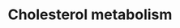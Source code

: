 ---
annotations:
- id: PW:0001346
  parent: regulatory pathway
  type: Pathway Ontology
  value: cholesterol transport pathway
- id: PW:0000454
  parent: classic metabolic pathway
  type: Pathway Ontology
  value: cholesterol biosynthetic pathway
- id: CL:0000584
  parent: native cell
  type: Cell Type Ontology
  value: enterocyte
- id: PW:0001304
  parent: classic metabolic pathway
  type: Pathway Ontology
  value: cholesterol metabolic pathway
- id: CL:0000182
  parent: native cell
  type: Cell Type Ontology
  value: hepatocyte
authors:
- TomPauly
- Susan
- Egonw
- Eweitz
citedin: ''
communities: []
description: 'This pathway includes the following processes regarding cholesterol
  metabolism: I) Absorption of cholesterol in the enterocyte, II) Forming of chylomicrons
  and other lipid droplets, III) Distinction between Bloch and Kandutsch-Russell cholesterol
  biosynthesis, IV) Absorption of cholesterol in the hepatocyte and V) Transintestinal
  cholesterol excretion (TICE).'
last-edited: 2024-08-11
ndex: null
organisms:
- Homo sapiens
redirect_from:
- /index.php/Pathway:WP5304
- /instance/WP5304
- /instance/WP5304_r135276
revision: r135276
schema-jsonld:
- '@context': https://schema.org/
  '@id': https://wikipathways.github.io/pathways/WP5304.html
  '@type': Dataset
  creator:
    '@type': Organization
    name: WikiPathways
  description: 'This pathway includes the following processes regarding cholesterol
    metabolism: I) Absorption of cholesterol in the enterocyte, II) Forming of chylomicrons
    and other lipid droplets, III) Distinction between Bloch and Kandutsch-Russell
    cholesterol biosynthesis, IV) Absorption of cholesterol in the hepatocyte and
    V) Transintestinal cholesterol excretion (TICE).'
  keywords:
  - (S)-2,3-Epoxysqualene
  - 24,25-dihydrolanosterol
  - 27-Hydroxycholesterol
  - 7-Dehydrocholesterol
  - 7-alpha-hydroxycholesterol
  - ABCA1
  - ABCB11
  - ABCG5
  - ABCG8
  - ACAT2
  - ANGPTL3
  - ANGPTL8
  - APOA1
  - APOA2
  - APOA4
  - APOB
  - APOC1
  - APOC2
  - APOC3
  - APOE
  - APOH
  - Acetyl-CoA
  - Apolipoprotein B-100
  - Bile acid
  - CD36
  - CETP
  - CIDEB
  - CYP27A1
  - CYP51A1
  - CYP7A1
  - Cholesterol
  - Cholesterol ester
  - Cholesteryl ester
  - DGAT1
  - DGL
  - DHCR24
  - DHCR7
  - Desmosterol
  - Diacylglycerol
  - Dimethylallyl pyrophosphate
  - Dimethylallylpyrophosphate
  - EBP
  - Esterase
  - FABP2
  - FDFT1
  - FDPS
  - Farnesylpyrophosphate
  - Fatty acid
  - Geranyl-PP
  - HMG-CoA
  - HMGCR
  - HMGCS1
  - HSD17B7
  - IDI1
  - Isopentenyl pyrophosphate
  - Isopentenylpyrophosphate
  - LBR
  - LCAT
  - LDLR
  - LDLRAP1
  - LIPA
  - LIPC
  - LIPG
  - LPA
  - LPL
  - LRP1
  - LRPAP1
  - LSS
  - Lanosterol
  - Lathosterol
  - Lysophospholipid
  - MGAT1
  - MTTP
  - MVD
  - MVK
  - MYLIP
  - Mevalonic acid
  - Mevalonic acid 5-pyrophosphate
  - Mevalonic acid-5P
  - Mevalonicacid
  - Monoacylglycerol
  - NPC1
  - NPC1L1
  - NPC2
  - NSDHL
  - OSBPL5
  - PCSK9
  - PLTP
  - PMVK
  - Phospholipase
  - Phospholipid
  - SAR1B
  - SC4MOL
  - SC5DL
  - SCARB1
  - SLC27A4
  - SOAT1
  - SORT1
  - SQLE
  - STAR
  - STARD3
  - Squalene
  - TM7SF2
  - TSPO
  - Triacylglycerol
  - Triacylglycerol lipase
  - VAPA
  - VDAC1
  - Zymostenol
  - Zymosterol
  - desmosterol
  - farnesyl pyrophosphate
  - lanosterol
  - triacylglycerols
  license: CC0
  name: Cholesterol metabolism
seo: CreativeWork
title: Cholesterol metabolism
wpid: WP5304
---